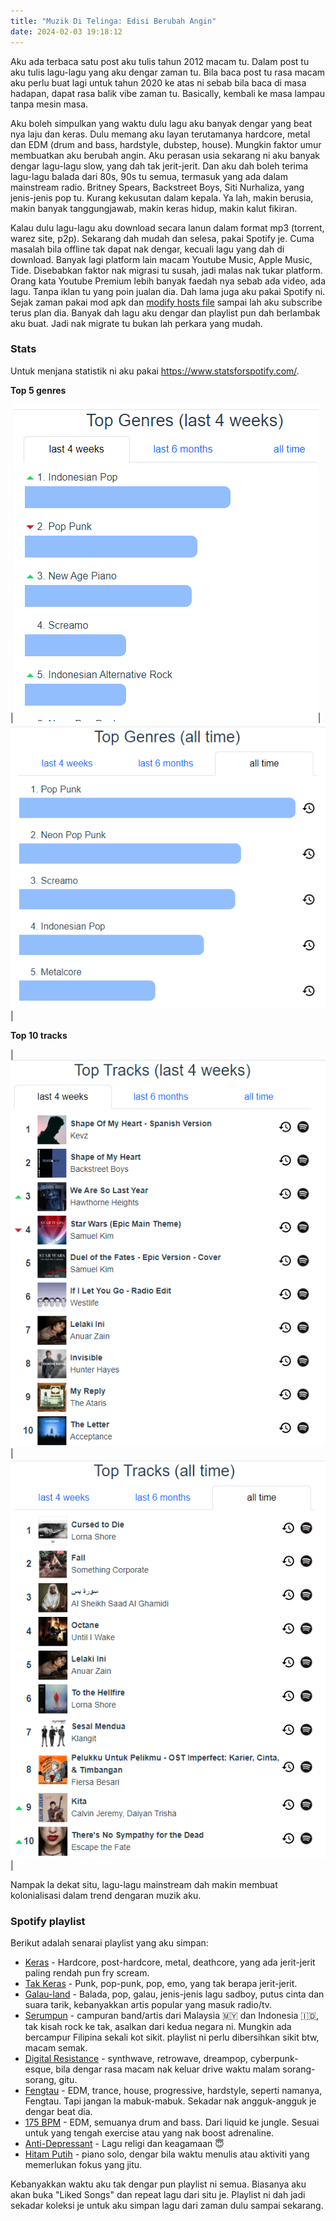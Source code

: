 ```yaml
---
title: "Muzik Di Telinga: Edisi Berubah Angin"
date: 2024-02-03 19:18:12
---
```


Aku ada terbaca satu post aku tulis tahun 2012 macam tu. Dalam post tu aku tulis lagu-lagu yang aku dengar zaman tu. Bila baca post tu rasa macam aku perlu buat lagi untuk tahun 2020 ke atas ni sebab bila baca di masa hadapan, dapat rasa balik vibe zaman tu. Basically, kembali ke masa lampau tanpa mesin masa.

Aku boleh simpulkan yang waktu dulu lagu aku banyak dengar yang beat nya laju dan keras. Dulu memang aku layan terutamanya hardcore, metal dan EDM (drum and bass, hardstyle, dubstep, house). Mungkin faktor umur membuatkan aku berubah angin. Aku perasan usia sekarang ni aku banyak dengar lagu-lagu slow, yang dah tak jerit-jerit. Dan aku dah boleh terima lagu-lagu balada dari 80s, 90s tu semua, termasuk yang ada dalam mainstream radio. Britney Spears, Backstreet Boys, Siti Nurhaliza, yang jenis-jenis pop tu. Kurang kekusutan dalam kepala. Ya lah, makin berusia, makin banyak tanggungjawab, makin keras hidup, makin kalut fikiran.

Kalau dulu lagu-lagu aku download secara lanun dalam format mp3 (torrent, warez site, p2p). Sekarang dah mudah dan selesa, pakai Spotify je. Cuma masalah bila offline tak dapat nak dengar, kecuali lagu yang dah di download. Banyak lagi platform lain macam Youtube Music, Apple Music, Tide. Disebabkan faktor nak migrasi tu susah, jadi malas nak tukar platform. Orang kata Youtube Premium lebih banyak faedah nya sebab ada video, ada lagu. Tanpa iklan tu yang poin jualan dia. Dah lama juga aku pakai Spotify ni. Sejak zaman pakai mod apk dan [modify hosts file][hosts] sampai lah aku subscribe terus plan dia. Banyak dah lagu aku dengar dan playlist pun dah berlambak aku buat. Jadi nak migrate tu bukan lah perkara yang mudah.

### Stats

Untuk menjana statistik ni aku pakai https://www.statsforspotify.com/.

**Top 5 genres**

|![top genre stats last 4w](../_media/topgenre-4w.png)|![top genre stats all time](../_media/topgenre-alltime.png)|

**Top 10 tracks**

|![top tracks 4w](../_media/toptracks-4w.png)|![top tracks all time](../_media/toptracks-alltime.png)|

Nampak la dekat situ, lagu-lagu mainstream dah makin membuat kolonialisasi dalam trend dengaran muzik aku.

### Spotify playlist

Berikut adalah senarai playlist yang aku simpan:

- [Keras][keras] - Hardcore, post-hardcore, metal, deathcore, yang ada jerit-jerit paling rendah pun fry scream.
- [Tak Keras][tak-keras] - Punk, pop-punk, pop, emo, yang tak berapa jerit-jerit.
- [Galau-land][galau-land] - Balada, pop, galau, jenis-jenis lagu sadboy, putus cinta dan suara tarik, kebanyakkan artis popular yang masuk radio/tv.
- [Serumpun][serumpun] - campuran band/artis dari Malaysia 🇲🇾 dan Indonesia 🇮🇩, tak kisah rock ke tak, asalkan dari kedua negara ni. Mungkin ada bercampur Filipina sekali kot sikit. playlist ni perlu dibersihkan sikit btw, macam semak.
- [Digital Resistance][digital-resistance] - synthwave, retrowave, dreampop, cyberpunk-esque, bila dengar rasa macam nak keluar drive waktu malam sorang-sorang, gitu.
- [Fengtau][fengtau] - EDM, trance, house, progressive, hardstyle, seperti namanya, Fengtau. Tapi jangan la mabuk-mabuk. Sekadar nak angguk-angguk je dengar beat dia.
- [175 BPM][175-bpm] - EDM, semuanya drum and bass. Dari liquid ke jungle. Sesuai untuk yang tengah exercise atau yang nak boost adrenaline.
- [Anti-Depressant][anti-depressant] - Lagu religi dan keagamaan 😇
- [Hitam Putih][hitam-putih] - piano solo, dengar bila waktu menulis atau aktiviti yang memerlukan fokus yang jitu.

Kebanyakkan waktu aku tak dengar pun playlist ni semua. Biasanya aku akan buka "Liked Songs" dan repeat lagu dari situ je. Playlist ni dah jadi sekadar koleksi je untuk aku simpan lagu dari zaman dulu sampai sekarang.


[keras]: https://open.spotify.com/playlist/5vpX658fCuVsxnqfiFzH8k?si=0529c414a6d2418f
[tak-keras]: https://open.spotify.com/playlist/7GvDNxQ0MdaPPYvuLefE7f?si=194f03b16da94d1d
[galau-land]: https://open.spotify.com/playlist/0VlGYnKHPXHnDdWAUX6Jla?si=8a0cfaf8dea44cc3
[serumpun]: https://open.spotify.com/playlist/4HI4RCionNtLl99cI4YVWg?si=e95f5efe24584201&pt=2d781ca124ac78b08dc661f92fe685e2
[digital-resistance]: https://open.spotify.com/playlist/4CsMGukIQxqO9LjzHYGC4P?si=fd1ad3c8b0a848df
[fengtau]: https://open.spotify.com/playlist/23IbrhiYskAoo5x6qDnIWw?si=99625e0f1aea4c2a
[175-bpm]: https://open.spotify.com/playlist/0sfIPuMBugecq0iOfWQa3y?si=85de834039b94d1c
[anti-depressant]: https://open.spotify.com/playlist/1KYY5exHfccrJYPdSXJxjh?si=2975748ef5ed4037&pt=e0c3aafc1d8da4b3857c924d4ae6692b
[hitam-putih]: https://open.spotify.com/playlist/46tSwphU6m4kzNxoGig1v5?si=078b7c2153e24891&pt=64daf17019da797eb02f3c64bbc33644
[hosts]: https://simpletech.xyz/article/block-ads-on-spotify-app/